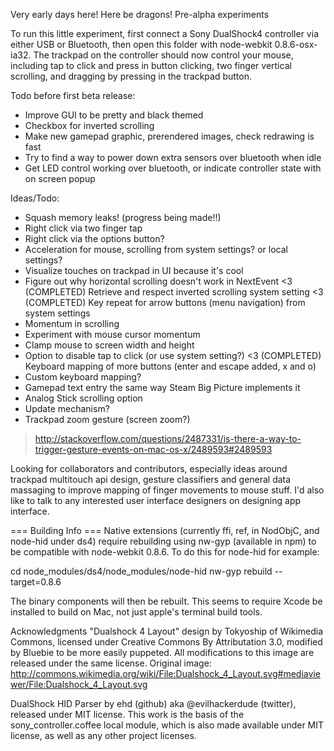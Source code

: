 Very early days here! Here be dragons! Pre-alpha experiments

To run this little experiment, first connect a Sony DualShock4 controller via
either USB or Bluetooth, then open this folder with node-webkit 0.8.6-osx-ia32.
The trackpad on the controller should now control your mouse, including tap to
click and press in button clicking, two finger vertical scrolling, and dragging
by pressing in the trackpad button.

Todo before first beta release:
 - Improve GUI to be pretty and black themed
 - Checkbox for inverted scrolling
 - Make new gamepad graphic, prerendered images, check redrawing is fast
 - Try to find a way to power down extra sensors over bluetooth when idle
 - Get LED control working over bluetooth, or indicate controller state with on screen popup

Ideas/Todo:
 - Squash memory leaks! (progress being made!!)
 - Right click via two finger tap
 - Right click via the options button?
 - Acceleration for mouse, scrolling from system settings? or local settings?
 - Visualize touches on trackpad in UI because it's cool
 - Figure out why horizontal scrolling doesn't work in NextEvent
<3 (COMPLETED) Retrieve and respect inverted scrolling system setting
<3 (COMPLETED) Key repeat for arrow buttons (menu navigation) from system settings
 - Momentum in scrolling
 - Experiment with mouse cursor momentum
 - Clamp mouse to screen width and height
 - Option to disable tap to click (or use system setting?)
<3 (COMPLETED) Keyboard mapping of more buttons (enter and escape added, x and o)
 - Custom keyboard mapping?
 - Gamepad text entry the same way Steam Big Picture implements it
 - Analog Stick scrolling option
 - Update mechanism?
 - Trackpad zoom gesture (screen zoom?)
  > http://stackoverflow.com/questions/2487331/is-there-a-way-to-trigger-gesture-events-on-mac-os-x/2489593#2489593

Looking for collaborators and contributors, especially ideas around trackpad
multitouch api design, gesture classifiers and general data massaging to
improve mapping of finger movements to mouse stuff. I'd also like to talk to
any interested user interface designers on designing app interface.


=== Building Info ===
Native extensions (currently ffi, ref, in NodObjC, and node-hid under ds4)
require rebuilding using nw-gyp (available in npm) to be compatible with
node-webkit 0.8.6. To do this for node-hid for example:

  cd node_modules/ds4/node_modules/node-hid
  nw-gyp rebuild --target=0.8.6

The binary components will then be rebuilt. This seems to require Xcode
be installed to build on Mac, not just apple's terminal build tools.

Acknowledgments 
"Dualshock 4 Layout" design by Tokyoship of Wikimedia Commons, licensed under Creative Commons By Attributation 3.0, modified by Bluebie to be more easily puppeted. All modifications to this image are released under the same license. Original image: http://commons.wikimedia.org/wiki/File:Dualshock_4_Layout.svg#mediaviewer/File:Dualshock_4_Layout.svg

DualShock HID Parser by ehd (github) aka @evilhackerdude (twitter), released under MIT license. This work is the basis of the sony_controller.coffee local module, which is also made available under MIT license, as well as any other project licenses.



